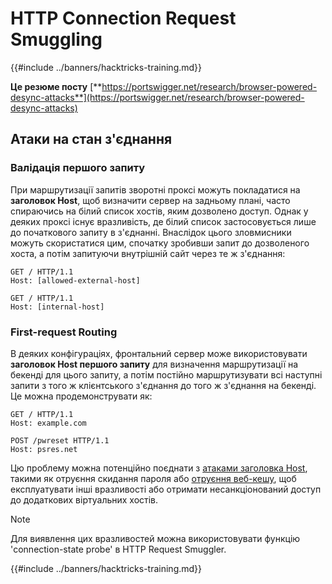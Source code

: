 # HTTP Connection Request Smuggling

{{#include ../banners/hacktricks-training.md}}

**Це резюме посту** [**https://portswigger.net/research/browser-powered-desync-attacks**](https://portswigger.net/research/browser-powered-desync-attacks)

## Атаки на стан з'єднання <a href="#state" id="state"></a>

### Валідація першого запиту

При маршрутизації запитів зворотні проксі можуть покладатися на **заголовок Host**, щоб визначити сервер на задньому плані, часто спираючись на білий список хостів, яким дозволено доступ. Однак у деяких проксі існує вразливість, де білий список застосовується лише до початкового запиту в з'єднанні. Внаслідок цього зловмисники можуть скористатися цим, спочатку зробивши запит до дозволеного хоста, а потім запитуючи внутрішній сайт через те ж з'єднання:
```
GET / HTTP/1.1
Host: [allowed-external-host]

GET / HTTP/1.1
Host: [internal-host]
```
### First-request Routing

В деяких конфігураціях, фронтальний сервер може використовувати **заголовок Host першого запиту** для визначення маршрутизації на бекенді для цього запиту, а потім постійно маршрутизувати всі наступні запити з того ж клієнтського з'єднання до того ж з'єднання на бекенді. Це можна продемонструвати як:
```
GET / HTTP/1.1
Host: example.com

POST /pwreset HTTP/1.1
Host: psres.net
```
Цю проблему можна потенційно поєднати з [атаками заголовка Host](https://portswigger.net/web-security/host-header), такими як отруєння скидання пароля або [отруєння веб-кешу](https://portswigger.net/web-security/web-cache-poisoning), щоб експлуатувати інші вразливості або отримати несанкціонований доступ до додаткових віртуальних хостів.

> [!NOTE]
> Для виявлення цих вразливостей можна використовувати функцію 'connection-state probe' в HTTP Request Smuggler.

{{#include ../banners/hacktricks-training.md}}
